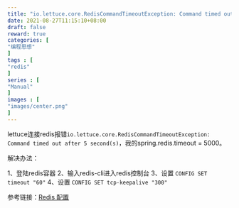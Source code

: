 ```yaml
---
title: "io.lettuce.core.RedisCommandTimeoutException: Command timed out after 5 second(s)"
date: 2021-08-27T11:15:10+08:00
draft: false
reward: true
categories: [
"编程思想"
]
tags : [
"redis"
]
series : [
"Manual"
]
images : [
"images/center.png"
]
---
```


[comment]: <> (# io.lettuce.core.RedisCommandTimeoutException: Command timed out after 5 second&#40;s&#41;)

lettuce连接redis报错`io.lettuce.core.RedisCommandTimeoutException: Command timed out after 5 second(s)`，我的spring.redis.timeout = 5000。

解决办法：

1、登陆redis容器
2、输入redis-cli进入redis控制台
3、设置 `CONFIG SET timeout "60"`
4、设置 `CONFIG SET tcp-keepalive "300"`

参考链接：[Redis 配置](https://www.runoob.com/redis/redis-conf.html)

